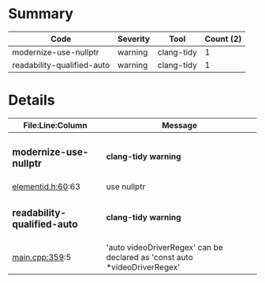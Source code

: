 # Summary
| Code | Severity | Tool | Count (2) |
|---|---|---|---|
| modernize-use-nullptr | warning | clang-tidy | 1 |
| readability-qualified-auto | warning | clang-tidy | 1 |
# Details
| File:Line:Column | Message |
|---|---|
| <h3>modernize-use-nullptr</h3> | <h4>clang-tidy warning</h4> |
| [elementid.h:60](https://github.com/graphia-app/graphia/blob/master/source/shared/graph/elementid.h#L60 "source/shared/graph/elementid.h:60"):63 | use nullptr |
| <h3>readability-qualified-auto</h3> | <h4>clang-tidy warning</h4> |
| [main.cpp:359](https://github.com/graphia-app/graphia/blob/master/source/crashreporter/main.cpp#L359 "source/crashreporter/main.cpp:359"):5 | 'auto videoDriverRegex' can be declared as 'const auto *videoDriverRegex' |

